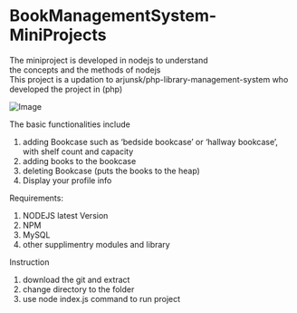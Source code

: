 # BookManagementSystem-MiniProjects
The miniproject is developed in nodejs to understand <br/>
the concepts and the methods of nodejs<br/>
This project is a updation to arjunsk/php-library-management-system who developed the project in (php) <br/>

![Image](http://i1.wp.com/www.arjunsk.com/wp-content/uploads/2016/02/Untitled-2-1.png)

The basic functionalities include

1. adding Bookcase such as ‘bedside bookcase’ or ‘hallway bookcase’, with shelf count and capacity
2. adding books to the bookcase
3. deleting Bookcase (puts the books to the heap)
4. Display your profile info
   
Requirements:

1. NODEJS latest Version
2. NPM
3. MySQL
4. other supplimentry modules and library

Instruction
 1. download the git and extract 
 2. change directory to the folder
 3. use node index.js command to run project
